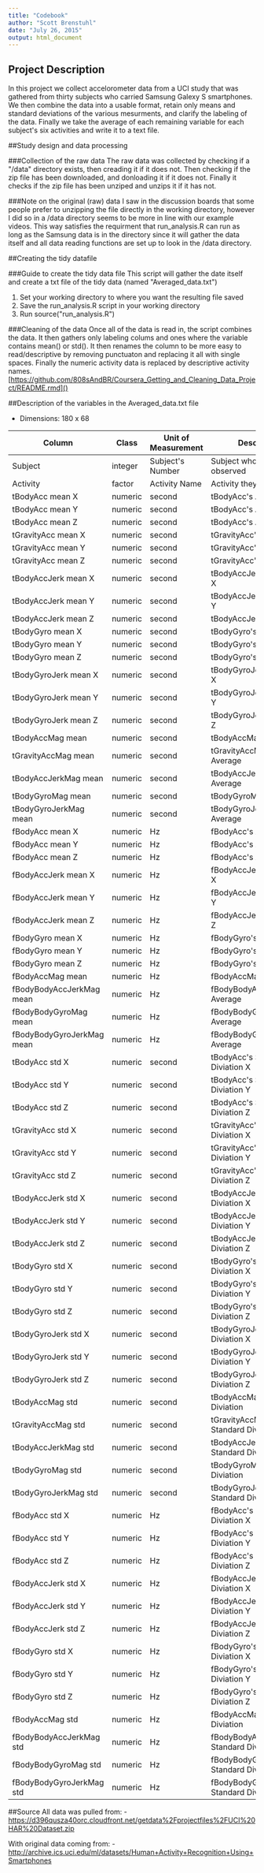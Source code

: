 ```yaml
---
title: "Codebook"
author: "Scott Brenstuhl"
date: "July 26, 2015"
output: html_document
---
```

## Project Description
In this project we collect accelorometer data from a UCI study that was gathered from thirty subjects who carried Samsung Galexy S smartphones. We then combine the data into a usable format, retain only means and standard deviations of the various mesurments, and clarify the labeling of the data. Finally we take the average of each remaining variable for each subject's six activities and write it to a text file.

##Study design and data processing

###Collection of the raw data
The raw data was collected by checking if a "/data" directory exists, then creading it if it does not. Then checking if the zip file has been downloaded, and donloading it if it does not. Finally it checks if the zip file has been unziped and unzips it if it has not.

###Note on the original (raw) data 
I saw in the discussion boards that some people prefer to unzipping the file directly in the working directory, however I did so in a /data directory seems to be more in line with our example videos. This way satisfies the requirment that run_analysis.R can run as long as the Samsung data is in the directory since it will gather the data itself and all data reading functions are set up to look in the /data directory.

##Creating the tidy datafile

###Guide to create the tidy data file
This script will gather the date itself and create a txt file of the tidy data (named "Averaged_data.txt")
1. Set your working directory to where you want the resulting file saved 
2. Save the run_analysis.R script in your working directory
3. Run source("run_analysis.R")

###Cleaning of the data
Once all of the data is read in, the script combines the data. It then gathers only labeling colums and ones where the variable contains mean() or std(). It then renames the column to be more easy to read/descriptive by removing punctuaton and replacing it all with single spaces. Finally the numeric activity data is replaced by descriptive activity names.[https://github.com/808sAndBR/Coursera_Getting_and_Cleaning_Data_Project/README.rmd]()

##Description of the variables in the Averaged_data.txt file
 - Dimensions: 180 x 68
 
 Column| Class | Unit of Measurement| Description
 --------- | ------ |--------------------------- | ---------------
Subject | integer | Subject's Number | Subject who was observed
Activity | factor | Activity Name | Activity they performed 
tBodyAcc mean X | numeric | second | tBodyAcc's Average X
tBodyAcc mean Y | numeric | second | tBodyAcc's Average Y
tBodyAcc mean Z | numeric | second | tBodyAcc's Average Z
tGravityAcc mean X | numeric | second | tGravityAcc's Average X
tGravityAcc mean Y | numeric | second | tGravityAcc's Average Y
tGravityAcc mean Z | numeric | second | tGravityAcc's Average Z
tBodyAccJerk mean X | numeric | second | tBodyAccJerk's Average X
tBodyAccJerk mean Y | numeric | second | tBodyAccJerk's Average Y
tBodyAccJerk mean Z | numeric | second | tBodyAccJerk's Average Z
tBodyGyro mean X | numeric | second | tBodyGyro's Average X
tBodyGyro mean Y | numeric | second | tBodyGyro's Average Y
tBodyGyro mean Z | numeric | second | tBodyGyro's Average Z
tBodyGyroJerk mean X | numeric | second | tBodyGyroJerk's Average X
tBodyGyroJerk mean Y | numeric | second | tBodyGyroJerk's Average Y
tBodyGyroJerk mean Z | numeric | second | tBodyGyroJerk's Average Z
tBodyAccMag mean  | numeric | second | tBodyAccMag's Average 
tGravityAccMag mean  | numeric | second | tGravityAccMag's Average 
tBodyAccJerkMag mean  | numeric | second | tBodyAccJerkMag's Average 
tBodyGyroMag mean  | numeric | second | tBodyGyroMag's Average 
tBodyGyroJerkMag mean  | numeric | second | tBodyGyroJerkMag's Average 
fBodyAcc mean X | numeric | Hz | fBodyAcc's Average X
fBodyAcc mean Y | numeric | Hz | fBodyAcc's Average Y
fBodyAcc mean Z | numeric | Hz | fBodyAcc's Average Z
fBodyAccJerk mean X | numeric | Hz | fBodyAccJerk's Average X
fBodyAccJerk mean Y | numeric | Hz | fBodyAccJerk's Average Y
fBodyAccJerk mean Z | numeric | Hz | fBodyAccJerk's Average Z
fBodyGyro mean X | numeric | Hz | fBodyGyro's Average X
fBodyGyro mean Y | numeric | Hz | fBodyGyro's Average Y
fBodyGyro mean Z | numeric | Hz | fBodyGyro's Average Z
fBodyAccMag mean  | numeric | Hz | fBodyAccMag's Average 
fBodyBodyAccJerkMag mean  | numeric | Hz | fBodyBodyAccJerkMag's Average 
fBodyBodyGyroMag mean  | numeric | Hz | fBodyBodyGyroMag's Average 
fBodyBodyGyroJerkMag mean  | numeric | Hz | fBodyBodyGyroJerkMag's Average 
tBodyAcc std X | numeric | second | tBodyAcc's Standard Diviation X
tBodyAcc std Y | numeric | second | tBodyAcc's Standard Diviation Y
tBodyAcc std Z | numeric | second | tBodyAcc's Standard Diviation Z
tGravityAcc std X | numeric | second | tGravityAcc's Standard Diviation X
tGravityAcc std Y | numeric | second | tGravityAcc's Standard Diviation Y
tGravityAcc std Z | numeric | second | tGravityAcc's Standard Diviation Z
tBodyAccJerk std X | numeric | second | tBodyAccJerk's Standard Diviation X
tBodyAccJerk std Y | numeric | second | tBodyAccJerk's Standard Diviation Y
tBodyAccJerk std Z | numeric | second | tBodyAccJerk's Standard Diviation Z
tBodyGyro std X | numeric | second | tBodyGyro's Standard Diviation X
tBodyGyro std Y | numeric | second | tBodyGyro's Standard Diviation Y
tBodyGyro std Z | numeric | second | tBodyGyro's Standard Diviation Z
tBodyGyroJerk std X | numeric | second | tBodyGyroJerk's Standard Diviation X
tBodyGyroJerk std Y | numeric | second | tBodyGyroJerk's Standard Diviation Y
tBodyGyroJerk std Z | numeric | second | tBodyGyroJerk's Standard Diviation Z
tBodyAccMag std  | numeric | second | tBodyAccMag's Standard Diviation 
tGravityAccMag std  | numeric | second | tGravityAccMag's Standard Diviation 
tBodyAccJerkMag std  | numeric | second | tBodyAccJerkMag's Standard Diviation 
tBodyGyroMag std  | numeric | second | tBodyGyroMag's Standard Diviation 
tBodyGyroJerkMag std  | numeric | second | tBodyGyroJerkMag's Standard Diviation 
fBodyAcc std X | numeric | Hz | fBodyAcc's Standard Diviation X
fBodyAcc std Y | numeric | Hz | fBodyAcc's Standard Diviation Y
fBodyAcc std Z | numeric | Hz | fBodyAcc's Standard Diviation Z
fBodyAccJerk std X | numeric | Hz | fBodyAccJerk's Standard Diviation X
fBodyAccJerk std Y | numeric | Hz | fBodyAccJerk's Standard Diviation Y
fBodyAccJerk std Z | numeric | Hz | fBodyAccJerk's Standard Diviation Z
fBodyGyro std X | numeric | Hz | fBodyGyro's Standard Diviation X
fBodyGyro std Y | numeric | Hz | fBodyGyro's Standard Diviation Y
fBodyGyro std Z | numeric | Hz | fBodyGyro's Standard Diviation Z
fBodyAccMag std  | numeric | Hz | fBodyAccMag's Standard Diviation 
fBodyBodyAccJerkMag std  | numeric | Hz | fBodyBodyAccJerkMag's Standard Diviation 
fBodyBodyGyroMag std  | numeric | Hz | fBodyBodyGyroMag's Standard Diviation 
fBodyBodyGyroJerkMag std  | numeric | Hz | fBodyBodyGyroJerkMag's Standard Diviation


##Source
All data was pulled from:
-https://d396qusza40orc.cloudfront.net/getdata%2Fprojectfiles%2FUCI%20HAR%20Dataset.zip 

With original data coming from:
-http://archive.ics.uci.edu/ml/datasets/Human+Activity+Recognition+Using+Smartphones 
 
 
 

